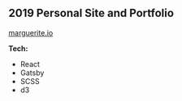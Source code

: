 ## 2019 Personal Site and Portfolio

[marguerite.io](https://marguerite.io)

**Tech:**
- React
- Gatsby
- SCSS
- d3
